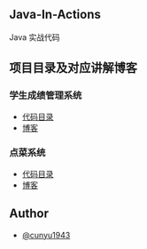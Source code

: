 ## Java-In-Actions

Java 实战代码

## 项目目录及对应讲解博客

### 学生成绩管理系统
- [代码目录](https://github.com/cunyu1943/java-in-actions/tree/main/ScoreManager/src/com/cunyu)
- [博客](https://mp.weixin.qq.com/s/4niO72iDWvbgHVGM0SVhAw)

### 点菜系统

- [代码目录](https://github.com/cunyu1943/java-in-actions/tree/main/OrderSystem/src/com/cunyu)
- [博客]()

## Author
- [@cunyu1943](https://www.github.com/cunyu1943)